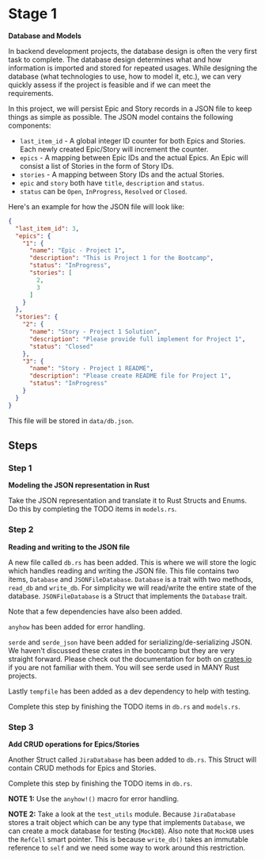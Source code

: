 # Stage 1

__Database and Models__

In backend development projects, the database design is often the very first task to complete. The database design determines what and how information is imported and stored for repeated usages. While designing the database (what technologies to use, how to model it, etc.), we can very quickly assess if the project is feasible and if we can meet the requirements.

In this project, we will persist Epic and Story records in a JSON file to keep things as simple as possible. The JSON model contains the following components:
* `last_item_id` - A global integer ID counter for both Epics and Stories. Each newly created Epic/Story will increment the counter.
* `epics` - A mapping between Epic IDs and the actual Epics. An Epic will consist a list of Stories in the form of Story IDs.
* `stories` - A mapping between Story IDs and the actual Stories.
* `epic` and `story` both have `title`, `description` and `status`.
* `status` can be `Open`, `InProgress`, `Resolved` or `Closed`. 

Here's an example for how the JSON file will look like:
```json
{
  "last_item_id": 3,
  "epics": {
    "1": {
      "name": "Epic - Project 1",
      "description": "This is Project 1 for the Bootcamp",
      "status": "InProgress",
      "stories": [
        2,
        3
      ]
    }
  },
  "stories": {
    "2": {
      "name": "Story - Project 1 Solution",
      "description": "Please provide full implement for Project 1",
      "status": "Closed"
    },
    "3": {
      "name": "Story - Project 1 README",
      "description": "Please create README file for Project 1",
      "status": "InProgress"
    }
  }
}
```

This file will be stored in `data/db.json`.

## Steps

### Step 1

__Modeling the JSON representation in Rust__

Take the JSON representation and translate it to Rust Structs and Enums. Do this by completing the TODO items in `models.rs`.

### Step 2

__Reading and writing to the JSON file__

A new file called `db.rs` has been added. This is where we will store the logic which handles reading and writing the JSON file. This file contains two items, `Database` and `JSONFileDatabase`. `Database` is a trait with two methods, `read_db` and `write_db`. For simplicity we will read/write the entire state of the database. `JSONFileDatabase` is a Struct that implements the `Database` trait. 

Note that a few dependencies have also been added.

`anyhow` has been added for error handling.

`serde` and `serde_json` have been added for serializing/de-serializing JSON. We haven't discussed these crates in the bootcamp but they are very straight forward. Please check out the documentation for both on [crates.io](https://crates.io/) if you are not familiar with them. You will see serde used in MANY Rust projects.

Lastly `tempfile` has been added as a dev dependency to help with testing.

Complete this step by finishing the TODO items in `db.rs` and `models.rs`.

### Step 3

__Add CRUD operations for Epics/Stories__

Another Struct called `JiraDatabase` has been added to `db.rs`. This Struct will contain CRUD methods for Epics and Stories. 

Complete this step by finishing the TODO items in `db.rs`. 

__NOTE 1:__ Use the `anyhow!()` macro for error handling.

__NOTE 2:__ Take a look at the `test_utils` module. Because `JiraDatabase` stores a trait object which can be any type that implements `Database`, we can create a mock database for testing (`MockDB`). Also note that `MockDB` uses the `RefCell` smart pointer. This is because `write_db()` takes an immutable reference to `self` and we need some way to work around this restriction.
